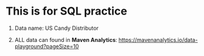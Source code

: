 # This is for SQL practice 

1. Data name: US Candy Distributor

2. ALL data can found in **Maven Analytics**: https://mavenanalytics.io/data-playground?pageSize=10


